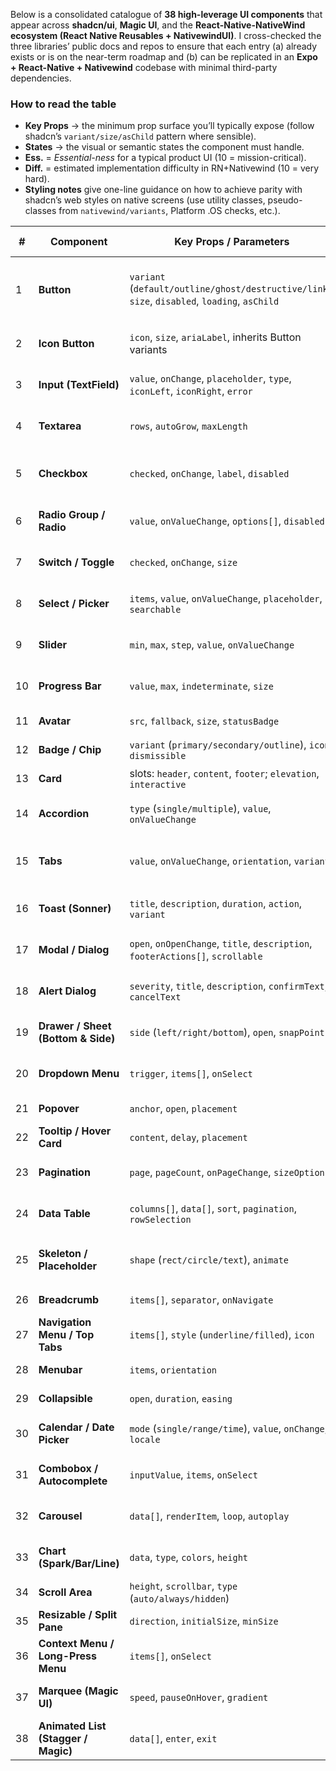 Below is a consolidated catalogue of **38 high-leverage UI components** that appear across **shadcn/ui**, **Magic UI**, and the **React-Native-NativeWind ecosystem (React Native Reusables + NativewindUI)**.
I cross-checked the three libraries’ public docs and repos to ensure that each entry (a) already exists or is on the near-term roadmap and (b) can be replicated in an **Expo + React-Native + Nativewind** codebase with minimal third-party dependencies.

### How to read the table

* **Key Props** → the minimum prop surface you’ll typically expose (follow shadcn’s `variant/size/asChild` pattern where sensible).
* **States** → the visual or semantic states the component must handle.
* **Ess.** = *Essential-ness* for a typical product UI (10 = mission-critical).
* **Diff.** = estimated implementation difficulty in RN+Nativewind (10 = very hard).
* **Styling notes** give one-line guidance on how to achieve parity with shadcn’s web styles on native screens (use utility classes, pseudo-classes from `nativewind/variants`, Platform .OS checks, etc.).

| #  | Component                           | Key Props / Parameters                                                                         | Common States                                    | Ess. (10) | Diff. (10) | Styling guidelines                                                                                              |
| -- | ----------------------------------- | ---------------------------------------------------------------------------------------------- | ------------------------------------------------ | --------- | ---------- | --------------------------------------------------------------------------------------------------------------- |
| 1  | **Button**                          | `variant` (`default/outline/ghost/destructive/link`), `size`, `disabled`, `loading`, `asChild` | default, hover/pressed, focus, disabled, loading | **10**    | 3          | Use `Pressable` + `className` utilities; match shadcn color tokens, add `active:opacity-80` for touch feedback. |
| 2  | **Icon Button**                     | `icon`, `size`, `ariaLabel`, inherits Button variants                                          | default, pressed, disabled                       | 9         | 3          | Wrap icon in `Pressable` with `flex-row items-center justify-center`.                                           |
| 3  | **Input (TextField)**               | `value`, `onChange`, `placeholder`, `type`, `iconLeft`, `iconRight`, `error`                   | default, focus, error, disabled                  | 10        | 4          | Use `TextInput` + Tailwind border utilities; emulate Radix focus ring via `focus:border-primary` class.         |
| 4  | **Textarea**                        | `rows`, `autoGrow`, `maxLength`                                                                | default, focus, error                            | 7         | 3          | Same as Input but `multiline` prop; add `nativewind` `h-auto` + `text-area` variants.                           |
| 5  | **Checkbox**                        | `checked`, `onChange`, `label`, `disabled`                                                     | unchecked, checked, indeterminate, disabled      | 9         | 4          | Use `Pressable` + `Animated` scale; remember hit-slop for mobile.                                               |
| 6  | **Radio Group / Radio**             | `value`, `onValueChange`, `options[]`, `disabled`                                              | selected / unselected / disabled                 | 8         | 4          | Flex-row layout; manage state with `useState` or `react-hook-form-controller`.                                  |
| 7  | **Switch / Toggle**                 | `checked`, `onChange`, `size`                                                                  | on, off, disabled                                | 9         | 4          | Use `react-native-animated` translateX for thumb; provide `ios:` overrides for Platform OS.                     |
| 8  | **Select / Picker**                 | `items`, `value`, `onValueChange`, `placeholder`, `searchable`                                 | closed, open, selected, disabled                 | 9         | 6          | Web: Radix `Select`; Native: `BottomSheetModal` + FlatList; share tailwind tokens.                              |
| 9  | **Slider**                          | `min`, `max`, `step`, `value`, `onValueChange`                                                 | idle, dragging, disabled                         | 6         | 6          | Use `react-native-reanimated` + gesture handler; style track with `bg-primary/25`.                              |
| 10 | **Progress Bar**                    | `value`, `max`, `indeterminate`, `size`                                                        | determinate, indeterminate                       | 7         | 3          | Animated width based on percent; add `accessibilityRole="progressbar"`.                                         |
| 11 | **Avatar**                          | `src`, `fallback`, `size`, `statusBadge`                                                       | loaded, fallback                                 | 6         | 2          | `Image` + `rounded-full`; handle offline with initials placeholder.                                             |
| 12 | **Badge / Chip**                    | `variant` (`primary/secondary/outline`), `icon`, `dismissible`                                 | default, hover, dismiss hover                    | 6         | 2          | `Text` inside `rounded-full px-2 py-0.5 text-xs`.                                                               |
| 13 | **Card**                            | slots: `header`, `content`, `footer`; `elevation`, `interactive`                               | default, hover/pressed                           | 8         | 3          | `Shadow` on iOS, `elevation` on Android; `hover:` classes for web.                                              |
| 14 | **Accordion**                       | `type` (`single/multiple`), `value`, `onValueChange`                                           | open, closed, disabled                           | 7         | 4          | `LayoutAnimation` for height; keep arrow icon rotated with `transform` utility.                                 |
| 15 | **Tabs**                            | `value`, `onValueChange`, `orientation`, `variant`                                             | active, inactive, disabled                       | 8         | 5          | Use `react-native-gesture-handler` scrollable tab bar; style indicator with `absolute bottom-0 h-0.5`.          |
| 16 | **Toast (Sonner)**                  | `title`, `description`, `duration`, `action`, `variant`                                        | info, success, error, loading                    | 8         | 3          | Web: `sonner`; Native: `Burnt` or `Sonner Native` with matching colors.                                         |
| 17 | **Modal / Dialog**                  | `open`, `onOpenChange`, `title`, `description`, `footerActions[]`, `scrollable`                | closed, open, loading, fullscreen                | 10        | 6          | Use `Modal` (RN) + `SafeAreaView`; trap focus on web via Radix `Dialog`.                                        |
| 18 | **Alert Dialog**                    | `severity`, `title`, `description`, `confirmText`, `cancelText`                                | closed, open, confirming                         | 8         | 4          | Build on top of Dialog; style confirm button with `bg-destructive`.                                             |
| 19 | **Drawer / Sheet (Bottom & Side)**  | `side` (`left/right/bottom`), `open`, `snapPoints`                                             | closed, open, dragging                           | 8         | 7          | Use `react-native-gesture-handler` bottom-sheet; for web rely on Radix Sheet.                                   |
| 20 | **Dropdown Menu**                   | `trigger`, `items[]`, `onSelect`                                                               | closed, open, disabled                           | 8         | 5          | Wrap `Menu` from `@rneui/themed` or custom `Popover`; ensure keyboard nav on web.                               |
| 21 | **Popover**                         | `anchor`, `open`, `placement`                                                                  | closed, open                                     | 6         | 4          | Radix Popover on web; Native use `react-native-popover-view`.                                                   |
| 22 | **Tooltip / Hover Card**            | `content`, `delay`, `placement`                                                                | hidden, visible                                  | 6         | 3          | Use `Pressable` long-press for mobile; `hover:` for web.                                                        |
| 23 | **Pagination**                      | `page`, `pageCount`, `onPageChange`, `sizeOptions`                                             | default, disabled, active                        | 5         | 4          | Flex row buttons; show mobile-friendly previous/next only at small widths.                                      |
| 24 | **Data Table**                      | `columns[]`, `data[]`, `sort`, `pagination`, `rowSelection`                                    | loading, empty, paginated                        | 7         | 7          | Web: TanStack Table; Native: `FlatList` inside `ScrollView`; add `min-w-[640]` for web.                         |
| 25 | **Skeleton / Placeholder**          | `shape` (`rect/circle/text`), `animate`                                                        | pulse, static                                    | 6         | 2          | `bg-muted-foreground/10 animate-pulse` rectangles; use `react-native-linear-gradient` shimmer on phones.        |
| 26 | **Breadcrumb**                      | `items[]`, `separator`, `onNavigate`                                                           | overflow, collapsed                              | 4         | 3          | Horizontal scroll on mobile using `ScrollView horizontal`.                                                      |
| 27 | **Navigation Menu / Top Tabs**      | `items[]`, `style` (`underline/filled`), `icon`                                                | active, disabled                                 | 9         | 4          | For native, use `react-navigation` top tabs + merge class tokens.                                               |
| 28 | **Menubar**                         | `items`, `orientation`                                                                         | open, focus within                               | 5         | 5          | Only render on web; hide/replace with Drawer on mobile.                                                         |
| 29 | **Collapsible**                     | `open`, `duration`, `easing`                                                                   | open, closed                                     | 4         | 2          | `Height: auto` → `0` with `LayoutAnimation`.                                                                    |
| 30 | **Calendar / Date Picker**          | `mode` (`single/range/time`), `value`, `onChange`, `locale`                                    | idle, selecting, disabled                        | 8         | 7          | Use `react-native-datetimepicker` + customized header; tailwind classes for web via Radix.                      |
| 31 | **Combobox / Autocomplete**         | `inputValue`, `items`, `onSelect`                                                              | idle, typing, loading, selected                  | 7         | 7          | Use `FlatList` suggestions; support keyboard arrows on web.                                                     |
| 32 | **Carousel**                        | `data[]`, `renderItem`, `loop`, `autoplay`                                                     | idle, swiping                                    | 6         | 6          | Implement via `Animated.ScrollView` as per MagicUI’s web carousel specs.                                        |
| 33 | **Chart (Spark/Bar/Line)**          | `data`, `type`, `colors`, `height`                                                             | loading, rendered                                | 5         | 8          | Use `Victory-native` or `react-native-svg`; fallback to placeholder on web SSR.                                 |
| 34 | **Scroll Area**                     | `height`, `scrollbar`, `type` (`auto/always/hidden`)                                           | scrolled, idle                                   | 4         | 3          | Use `ScrollView` + custom scrollbar styling on web.                                                             |
| 35 | **Resizable / Split Pane**          | `direction`, `initialSize`, `minSize`                                                          | dragging                                         | 3         | 8          | Requires pan gestures & `Animated` layout, so keep web-only for now.                                            |
| 36 | **Context Menu / Long-Press Menu**  | `items[]`, `onSelect`                                                                          | open, disabled                                   | 5         | 5          | Native: `react-native-context-menu-view` (iOS) or custom; web via Radix Context Menu.                           |
| 37 | **Marquee (Magic UI)**              | `speed`, `pauseOnHover`, `gradient`                                                            | playing, paused                                  | 2         | 4          | Implement with `Animated.timing` translateX loop; hide on reduced-motion.                                       |
| 38 | **Animated List (Stagger / Magic)** | `data[]`, `enter`, `exit`                                                                      | idle, animating                                  | 3         | 6          | Wrap `FlatList` with `react-native-reanimated` layout animations.                                               |
